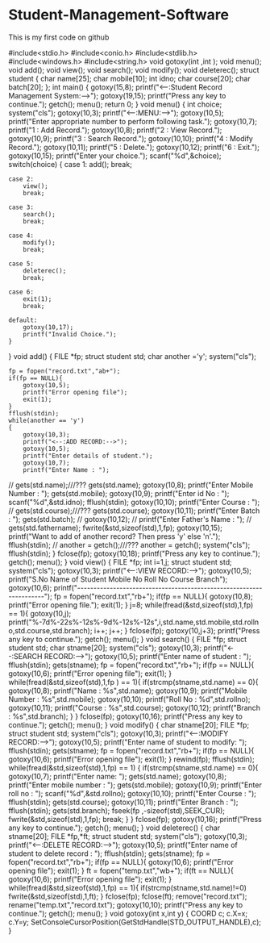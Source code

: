 # Student-Management-Software
This is my first code on github

#include<stdio.h>
#include<conio.h>
#include<stdlib.h>
#include<windows.h>
#include<string.h>
void gotoxy(int ,int );
void menu();
void add();
void view();
void search();
void modify();
void deleterec();
struct student
{
    char name[25];
    char mobile[10];
    int idno;
    char course[20];
    char batch[20];
};
int main()
{
    gotoxy(15,8);
    printf("<--:Student Record Management System:-->");
    gotoxy(19,15);
    printf("Press any key to continue.");
    getch();
    menu();
    return 0;
}
void menu()
{
    int choice;
    system("cls");
    gotoxy(10,3);
    printf("<--:MENU:-->");
    gotoxy(10,5);
    printf("Enter appropriate number to perform following task.");
    gotoxy(10,7);
    printf("1 : Add Record.");
    gotoxy(10,8);
    printf("2 : View Record.");
    gotoxy(10,9);
    printf("3 : Search Record.");
    gotoxy(10,10);
    printf("4 : Modify Record.");
    gotoxy(10,11);
    printf("5 : Delete.");
    gotoxy(10,12);
    printf("6 : Exit.");
    gotoxy(10,15);
    printf("Enter your choice.");
    scanf("%d",&choice);
    switch(choice)
    {
    case 1:
        add();
        break;

    case 2:
        view();
        break;

    case 3:
        search();
        break;

    case 4:
        modify();
        break;

    case 5:
        deleterec();
        break;

    case 6:
        exit(1);
        break;

    default:
        gotoxy(10,17);
        printf("Invalid Choice.");
    }
}
void add()
{
    FILE *fp;
    struct student std;
    char another ='y';
    system("cls");

    fp = fopen("record.txt","ab+");
    if(fp == NULL){
        gotoxy(10,5);
        printf("Error opening file");
        exit(1);
    }
    fflush(stdin);
    while(another == 'y')
    {
        gotoxy(10,3);
        printf("<--:ADD RECORD:-->");
        gotoxy(10,5);
        printf("Enter details of student.");
        gotoxy(10,7);
        printf("Enter Name : ");
//        gets(std.name);///???
        gets(std.name);
        gotoxy(10,8);
        printf("Enter Mobile Number : ");
        gets(std.mobile);
        gotoxy(10,9);
        printf("Enter id No : ");
        scanf("%d",&std.idno);
        fflush(stdin);
        gotoxy(10,10);
        printf("Enter Course : ");
//        gets(std.course);///???
        gets(std.course);
        gotoxy(10,11);
        printf("Enter Batch : ");
        gets(std.batch);
//        gotoxy(10,12);
//        printf("Enter Father's Name : ");
//        gets(std.fathername);
        fwrite(&std,sizeof(std),1,fp);
        gotoxy(10,15);
        printf("Want to add of another record? Then press 'y' else 'n'.");
        fflush(stdin);
//        another = getch();///???
        another = getch();
        system("cls");
        fflush(stdin);
    }
    fclose(fp);
    gotoxy(10,18);
    printf("Press any key to continue.");
    getch();
    menu();
}
void view()
{
    FILE *fp;
    int i=1,j;
    struct student std;
    system("cls");
    gotoxy(10,3);
    printf("<--:VIEW RECORD:-->");
    gotoxy(10,5);
    printf("S.No   Name of Student       Mobile No   Roll No  Course      Branch");
    gotoxy(10,6);
    printf("--------------------------------------------------------------------");
    fp = fopen("record.txt","rb+");
    if(fp == NULL){
        gotoxy(10,8);
        printf("Error opening file.");
        exit(1);
    }
    j=8;
    while(fread(&std,sizeof(std),1,fp) == 1){
        gotoxy(10,j);
        printf("%-7d%-22s%-12s%-9d%-12s%-12s",i,std.name,std.mobile,std.rollno,std.course,std.branch);
        i++;
        j++;
    }
    fclose(fp);
    gotoxy(10,j+3);
    printf("Press any key to continue.");
    getch();
    menu();
}
void search()
{
    FILE *fp;
    struct student std;
    char stname[20];
    system("cls");
    gotoxy(10,3);
    printf("<--:SEARCH RECORD:-->");
    gotoxy(10,5);
    printf("Enter name of student : ");
    fflush(stdin);
    gets(stname);
    fp = fopen("record.txt","rb+");
    if(fp == NULL){
        gotoxy(10,6);
        printf("Error opening file");
        exit(1);
    }
    while(fread(&std,sizeof(std),1,fp ) == 1){
        if(strcmp(stname,std.name) == 0){
            gotoxy(10,8);
            printf("Name : %s",std.name);
            gotoxy(10,9);
            printf("Mobile Number : %s",std.mobile);
            gotoxy(10,10);
            printf("Roll No : %d",std.rollno);
            gotoxy(10,11);
            printf("Course : %s",std.course);
            gotoxy(10,12);
            printf("Branch : %s",std.branch);
        }
    }
    fclose(fp);
    gotoxy(10,16);
    printf("Press any key to continue.");
    getch();
    menu();
}
void modify()
{
    char stname[20];
    FILE *fp;
    struct student std;
    system("cls");
    gotoxy(10,3);
    printf("<--:MODIFY RECORD:-->");
    gotoxy(10,5);
    printf("Enter name of student to modify: ");
    fflush(stdin);
    gets(stname);
    fp = fopen("record.txt","rb+");
    if(fp == NULL){
        gotoxy(10,6);
        printf("Error opening file");
        exit(1);
    }
    rewind(fp);
    fflush(stdin);
    while(fread(&std,sizeof(std),1,fp) == 1)
    {
        if(strcmp(stname,std.name) == 0){
            gotoxy(10,7);
            printf("Enter name: ");
            gets(std.name);
            gotoxy(10,8);
            printf("Enter mobile number : ");
            gets(std.mobile);
            gotoxy(10,9);
            printf("Enter roll no : ");
            scanf("%d",&std.rollno);
            gotoxy(10,10);
            printf("Enter Course : ");
            fflush(stdin);
            gets(std.course);
            gotoxy(10,11);
            printf("Enter Branch : ");
            fflush(stdin);
            gets(std.branch);
            fseek(fp ,-sizeof(std),SEEK_CUR);
            fwrite(&std,sizeof(std),1,fp);
            break;
        }
    }
    fclose(fp);
    gotoxy(10,16);
    printf("Press any key to continue.");
    getch();
    menu();
}
void deleterec()
{
    char stname[20];
    FILE *fp,*ft;
    struct student std;
    system("cls");
    gotoxy(10,3);
    printf("<--:DELETE RECORD:-->");
    gotoxy(10,5);
    printf("Enter name of student to delete record : ");
    fflush(stdin);
    gets(stname);
    fp = fopen("record.txt","rb+");
    if(fp == NULL){
        gotoxy(10,6);
        printf("Error opening file");
        exit(1);
    }
    ft = fopen("temp.txt","wb+");
    if(ft == NULL){
        gotoxy(10,6);
        printf("Error opening file");
        exit(1);
    }
    while(fread(&std,sizeof(std),1,fp) == 1){
        if(strcmp(stname,std.name)!=0)
            fwrite(&std,sizeof(std),1,ft);
    }
    fclose(fp);
    fclose(ft);
    remove("record.txt");
    rename("temp.txt","record.txt");
    gotoxy(10,10);
    printf("Press any key to continue.");
    getch();
    menu();
}
void gotoxy(int x,int y)
{
        COORD c;
        c.X=x;
        c.Y=y;
        SetConsoleCursorPosition(GetStdHandle(STD_OUTPUT_HANDLE),c);
}
